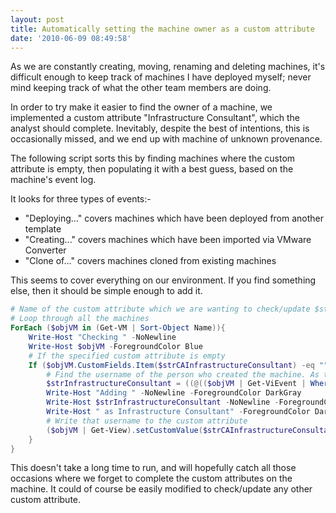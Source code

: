 ```yaml
---
layout: post
title: Automatically setting the machine owner as a custom attribute
date: '2010-06-09 08:49:58'
---
```



As we are constantly creating, moving, renaming and deleting machines, it's difficult enough to keep track of machines I have deployed myself; never mind keeping track of what the other team members are doing.

In order to try make it easier to find the owner of a machine, we implemented a custom attribute "Infrastructure Consultant", which the analyst should complete. Inevitably, despite the best of intentions, this is occasionally missed, and we end up with machine of unknown provenance.

The following script sorts this by finding machines where the custom attribute is empty, then populating it with a best guess, based on the machine's event log.

It looks for three types of events:-

- "Deploying..." covers machines which have been deployed from another template
- "Creating..." covers machines which have been imported via VMware Converter
- "Clone of..." covers machines cloned from existing machines

This seems to cover everything on our environment. If you find something else, then it should be simple enough to add it.

```powershell
# Name of the custom attribute which we are wanting to check/update $strCAInfrastructureConsultant = "Infrastructure Consultant"
# Loop through all the machines
ForEach ($objVM in (Get-VM | Sort-Object Name)){
    Write-Host "Checking " -NoNewline
    Write-Host $objVM -ForegroundColor Blue
    # If the specified custom attribute is empty
    If ($objVM.CustomFields.Item($strCAInfrastructureConsultant) -eq ""){
        # Find the username of the person who created the machine. As this is returned in Domain\Username format, we split it, and take the second portion
        $strInfrastructureConsultant = ((@(($objVM | Get-ViEvent | Where-Object {$_.FullFormattedMessage -match "Deploying*" -or $_.FullFormattedMessage -match "Creating*" -or $_.FullFormattedMessage -match "Clone of*"} | Select-Object Username)))[0].Username).Split("\")[1]
        Write-Host "Adding " -NoNewline -ForegroundColor DarkGray
        Write-Host $strInfrastructureConsultant -NoNewline -ForegroundColor White
        Write-Host " as Infrastructure Consultant" -ForegroundColor DarkGray
        # Write that username to the custom attribute
        ($objVM | Get-View).setCustomValue($strCAInfrastructureConsultant,$strInfrastructureConsultant)
    }
}
```
This doesn't take a long time to run, and will hopefully catch all those occasions where we forget to complete the custom attributes on the machine. It could of course be easily modified to check/update any other custom attribute.


